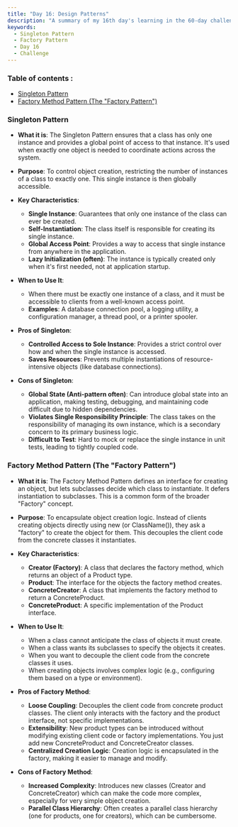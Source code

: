 ```yaml
---
title: "Day 16: Design Patterns"
description: "A summary of my 16th day's learning in the 60-day challenge, covering fundamentals of Design Patterns"
keywords:
  - Singleton Pattern
  - Factory Pattern
  - Day 16
  - Challenge
---
```


### Table of contents :
- [Singleton Pattern](#singleton-pattern)
- [Factory Method Pattern (The "Factory Pattern")](#factory-method-pattern-the-factory-pattern)



### Singleton Pattern
- **What it is**:
The Singleton Pattern ensures that a class has only one instance and provides a global point of access to that instance. It's used when exactly one object is needed to coordinate actions across the system.

- **Purpose**:
To control object creation, restricting the number of instances of a class to exactly one. This single instance is then globally accessible.

- **Key Characteristics**:

   - **Single Instance**: Guarantees that only one instance of the class can ever be created.
   - **Self-Instantiation**: The class itself is responsible for creating its single instance.
   - **Global Access Point**: Provides a way to access that single instance from anywhere in the application.
   - **Lazy Initialization (often)**: The instance is typically created only when it's first needed, not at application startup.

- **When to Use It**:

   - When there must be exactly one instance of a class, and it must be accessible to clients from a well-known access point.
   - **Examples**: A database connection pool, a logging utility, a configuration manager, a thread pool, or a printer spooler.


- **Pros of Singleton**:

   - **Controlled Access to Sole Instance**: Provides a strict control over how and when the single instance is accessed.
   - **Saves Resources**: Prevents multiple instantiations of resource-intensive objects (like database connections).

- **Cons of Singleton**:

   - **Global State (Anti-pattern often)**: Can introduce global state into an application, making testing, debugging, and maintaining code difficult due to hidden dependencies.
   - **Violates Single Responsibility Principle**: The class takes on the responsibility of managing its own instance, which is a secondary concern to its primary business logic.
   - **Difficult to Test**: Hard to mock or replace the single instance in unit tests, leading to tightly coupled code.

### Factory Method Pattern (The "Factory Pattern")
- **What it is**:
The Factory Method Pattern defines an interface for creating an object, but lets subclasses decide which class to instantiate. It defers instantiation to subclasses. This is a common form of the broader "Factory" concept.

- **Purpose**:
To encapsulate object creation logic. Instead of clients creating objects directly using new (or ClassName()), they ask a "factory" to create the object for them. This decouples the client code from the concrete classes it instantiates.

- **Key Characteristics**:

   - **Creator (Factory)**: A class that declares the factory method, which returns an object of a Product type.
   - **Product**: The interface for the objects the factory method creates.
   - **ConcreteCreator**: A class that implements the factory method to return a ConcreteProduct.
   - **ConcreteProduct**: A specific implementation of the Product interface.

- **When to Use It**:

   - When a class cannot anticipate the class of objects it must create.
   - When a class wants its subclasses to specify the objects it creates.
   - When you want to decouple the client code from the concrete classes it uses.
   - When creating objects involves complex logic (e.g., configuring them based on a type or environment).

- **Pros of Factory Method**:

   - **Loose Coupling**: Decouples the client code from concrete product classes. The client only interacts with the factory and the product interface, not specific implementations.
   - **Extensibility**: New product types can be introduced without modifying existing client code or factory implementations. You just add new ConcreteProduct and ConcreteCreator classes.
   - **Centralized Creation Logic**: Creation logic is encapsulated in the factory, making it easier to manage and modify.

- **Cons of Factory Method**:

   - **Increased Complexity**: Introduces new classes (Creator and ConcreteCreator) which can make the code more complex, especially for very simple object creation.
   - **Parallel Class Hierarchy**: Often creates a parallel class hierarchy (one for products, one for creators), which can be cumbersome.
